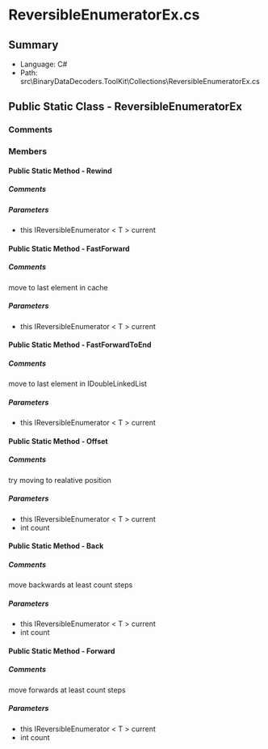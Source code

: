 ﻿# ReversibleEnumeratorEx.cs

## Summary

* Language: C#
* Path: src\BinaryDataDecoders.ToolKit\Collections\ReversibleEnumeratorEx.cs

## Public Static Class - ReversibleEnumeratorEx

### Comments

 <summary>
 
 </summary>
 <typeparamname="T"></typeparam>
 <paramname="current"></param>
 <returns></returns>

### Members

#### Public Static Method - Rewind

##### Comments

 <summary>
 
 </summary>
 <typeparamname="T"></typeparam>
 <paramname="current"></param>
 <returns></returns>

#####  Parameters

 - this IReversibleEnumerator < T > current 

#### Public Static Method - FastForward

##### Comments

 <summary>
 move to last element in cache
 </summary>
 <typeparamname="T"></typeparam>
 <paramname="current"></param>
 <returns></returns>

#####  Parameters

 - this IReversibleEnumerator < T > current 

#### Public Static Method - FastForwardToEnd

##### Comments

 <summary>
 move to last element in IDoubleLinkedList
 </summary>
 <typeparamname="T"></typeparam>
 <paramname="current"></param>
 <returns></returns>

#####  Parameters

 - this IReversibleEnumerator < T > current 

#### Public Static Method - Offset

##### Comments

 <summary>
 try moving to realative position
 </summary>
 <typeparamname="T"></typeparam>
 <paramname="current"></param>
 <paramname="count"></param>
 <returns></returns>

#####  Parameters

 - this IReversibleEnumerator < T > current 
 - int count 

#### Public Static Method - Back

##### Comments

 <summary>
 move backwards at least count steps
 </summary>
 <typeparamname="T"></typeparam>
 <paramname="current"></param>
 <paramname="count"></param>
 <returns></returns>

#####  Parameters

 - this IReversibleEnumerator < T > current 
 - int count 

#### Public Static Method - Forward

##### Comments

 <summary>
 move forwards at least count steps
 </summary>
 <typeparamname="T"></typeparam>
 <paramname="current"></param>
 <paramname="count"></param>
 <returns></returns>

#####  Parameters

 - this IReversibleEnumerator < T > current 
 - int count 

